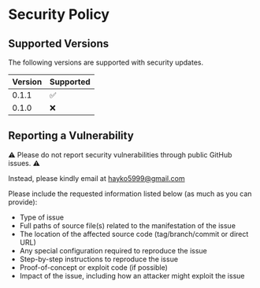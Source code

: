 # Security Policy

## Supported Versions

The following versions are supported with security updates.

| Version | Supported          |
| ------- | ------------------ |
| 0.1.1   | :white_check_mark: |
| 0.1.0   | :x:                |


## Reporting a Vulnerability

⚠️ Please do not report security vulnerabilities through public GitHub issues. ⚠️ 

Instead, please kindly email at hayko5999@gmail.com

Please include the requested information listed below (as much as you can provide):

- Type of issue
- Full paths of source file(s) related to the manifestation of the issue
- The location of the affected source code (tag/branch/commit or direct URL)
- Any special configuration required to reproduce the issue
- Step-by-step instructions to reproduce the issue
- Proof-of-concept or exploit code (if possible)
- Impact of the issue, including how an attacker might exploit the issue
